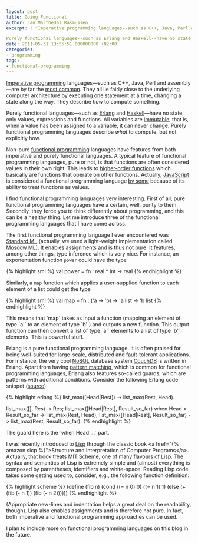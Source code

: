 ```yaml
---
layout: post
title: Going Functional
author: Jan Marthedal Rasmussen
excerpt: ! "Imperative programming languages--such as C++, Java, Perl and assembly are by far the most common. They all lie fairly close to the underlying computer architecture by executing one statement at a time, changing a state along the way. They describe how to compute something.

Purely functional languages--such as Erlang and Haskell--have no state, only values, expressions and functions. All variables are immutable, that is, when a value has been assigned to a variable, it can never change. Purely functional programming languages describe what to compute, but not explicitly how."
date: 2011-05-31 13:55:51.000000000 +02:00
categories:
- programming
tags:
- functional-programming
---
```

[Imperative programming](http://en.wikipedia.org/wiki/Imperative_programming) languages&mdash;such as C++, Java, Perl and assembly&mdash;are by far the [most common](https://web.archive.org/web/20110430164550/http://www.langpop.com/). They all lie fairly close to the underlying computer architecture by executing one statement at a time, changing a state along the way. They describe *how* to compute something.

Purely functional languages&mdash;such as [Erlang](http://www.erlang.org/) and [Haskell](http://www.haskell.org)&mdash;have no state, only values, expressions and functions. All variables are [immutable](http://en.wikipedia.org/wiki/Mutable), that is, when a value has been assigned to a variable, it can never change. Purely functional programming languages describe *what* to compute, but not explicitly how.

Non-pure [functional programming](http://en.wikipedia.org/wiki/Functional_programming) languages have features from both imperative and purely functional languages. A typical feature of functional programming languages, pure or not, is that functions are often considered values in their own right. This leads to [higher-order functions](http://en.wikipedia.org/wiki/Higher-order_function) which basically are functions that operate on other functions. Actually, [JavaScript](http://en.wikipedia.org/wiki/JavaScript) is considered a functional programming language [by some](http://www.crockford.com/javascript/javascript.html) because of its ability to treat functions as values.

<div class="pull-right"><img src="{% bookcover paulson %}" alt=""></div>
I find functional programming languages very interesting. First of all, pure functional programming languages have a certain, well, purity to them. Secondly, they force you to think differently about programming, and this can be a healthy thing. Let me introduce three of the functional programming languages that I have come across.

The first functional programming language I ever encountered was [Standard ML](http://en.wikipedia.org/wiki/Standard_ML) (actually, we used a light-weight implementation called [Moscow ML](http://www.itu.dk/~sestoft/mosml.html)). It enables assignments and is thus not pure. It features, among other things, type inference which is very nice. For instance, an exponentation function `power` could have the type

{% highlight sml %}
val power = fn : real * int -> real
{% endhighlight %}

Similarly, a `map` function which applies a user-supplied function to each element of a list could get the type

{% highlight sml %}
val map = fn : ('a -> 'b) -> 'a list -> 'b list
{% endhighlight %}

<div class="pull-right"><img src="{% bookcover erlang %}" alt=""></div>
This means that `map` takes as input a function (mapping an element of type `a'` to an element of type `b'`) and outputs a new function. This output function can then convert a list of type `a'` elements to a list of type `b'` elements. This is powerful stuff.

Erlang is a pure functional programming language. It is often praised for being well-suited for large-scale, distributed and fault-tolerant applications. For instance, the very cool [NoSQL](http://en.wikipedia.org/wiki/NoSQL) database system [CouchDB](http://couchdb.apache.org/) is written in Erlang. Apart from having [pattern matching](http://en.wikipedia.org/wiki/Pattern_matching), which is common for functional programming languages, Erlang also features so-called guards, which are patterns with additional conditions. Consider the following Erlang code snippet ([source](http://www.erlang.org/doc/getting_started/seq_prog.html)):

{% highlight erlang %}
list_max([Head|Rest]) -> list_max(Rest, Head).

list_max([], Res)                    -> Res;
list_max([Head|Rest], Result_so_far)
           when Head > Result_so_far -> list_max(Rest, Head);
list_max([Head|Rest], Result_so_far) -> list_max(Rest, Result_so_far).
{% endhighlight %}

<div class="pull-right">
  <a href="{% amazon sicp %}"><img src="{% bookcover sicp %}" alt=""></a>
</div>
The guard here is the `when Head ...` part.

I was recently introduced to [Lisp](http://en.wikipedia.org/wiki/Lisp_(programming_language)) through the classic book <a href="{% amazon sicp %}">Structure and Interpretation of Computer Programs</a>. Actually, that book treats [MIT Scheme](http://groups.csail.mit.edu/mac/projects/scheme/), one of many flavours of Lisp. The syntax and semantics of Lisp is extremely simple and (almost) everything is composed by parentheses, identifiers and white-space. Reading Lisp code takes some getting used to, consider, e.g., the following function definition:

{% highlight scheme %}
(define (fib n) (cond ((= n 0) 0) ((= n 1) 1) (else (+ (fib (- n 1)) (fib (- n 2))))))
{% endhighlight %}

(Appropriate new-lines and indentation helps a great deal on the readability, though). Lisp also enables assignments and is therefore not pure. In fact, both imperative and functional programming approaches can be used.

I plan to include more on functional programming languages on this blog in the future.
